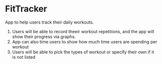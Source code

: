 # FitTracker
App to help users track their daily workouts.
1. Users will be able to record theeir workout repetitions, and the app will show their progress via graphs.
2. App can also time users to show how much time users are spending per workout
3. Users will be able to pick the types of workout or specify their own if it is not listed
